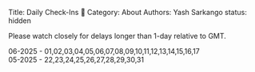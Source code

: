 Title: Daily Check-Ins 🐤 
Category: About
Authors: Yash Sarkango
status: hidden


Please watch closely for delays longer than 1-day relative to GMT.

06-2025 - 01,02,03,04,05,06,07,08,09,10,11,12,13,14,15,16,17  
05-2025 - 22,23,24,25,26,27,28,29,30,31

